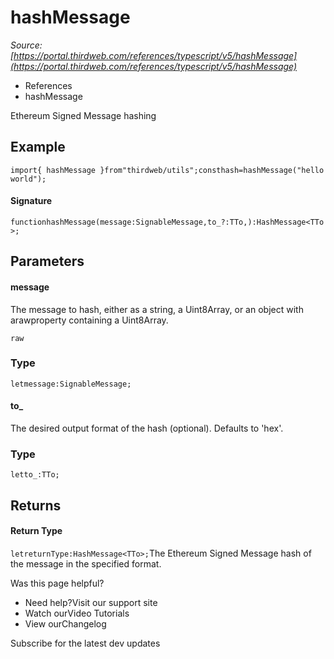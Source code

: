# hashMessage

*Source: [https://portal.thirdweb.com/references/typescript/v5/hashMessage](https://portal.thirdweb.com/references/typescript/v5/hashMessage)*

* References
* hashMessage

Ethereum Signed Message hashing

## Example

`import{ hashMessage }from"thirdweb/utils";consthash=hashMessage("hello world");`
#### Signature

`functionhashMessage(message:SignableMessage,to_?:TTo,):HashMessage<TTo>;`
## Parameters

#### message

The message to hash, either as a string, a Uint8Array, or an object with arawproperty containing a Uint8Array.

`raw`
### Type

`letmessage:SignableMessage;`
#### to_

The desired output format of the hash (optional). Defaults to 'hex'.

### Type

`letto_:TTo;`
## Returns

#### Return Type

`letreturnType:HashMessage<TTo>;`The Ethereum Signed Message hash of the message in the specified format.

Was this page helpful?

* Need help?Visit our support site
* Watch ourVideo Tutorials
* View ourChangelog

Subscribe for the latest dev updates

